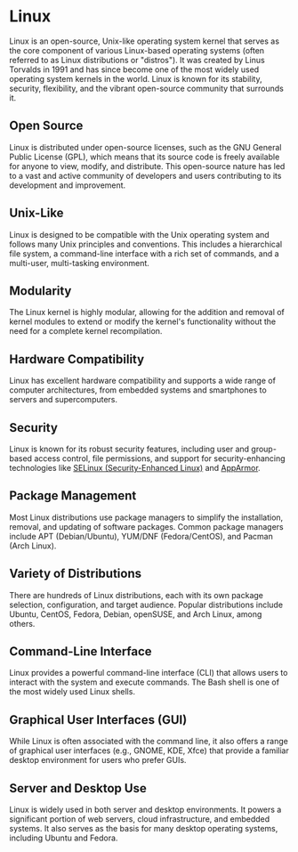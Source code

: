 # Linux
Linux is an open-source, Unix-like operating system kernel that serves as the core component of various Linux-based operating systems (often referred to as Linux distributions or "distros"). It was created by Linus Torvalds in 1991 and has since become one of the most widely used operating system kernels in the world. Linux is known for its stability, security, flexibility, and the vibrant open-source community that surrounds it.

## Open Source
Linux is distributed under open-source licenses, such as the GNU General Public License (GPL), which means that its source code is freely available for anyone to view, modify, and distribute. This open-source nature has led to a vast and active community of developers and users contributing to its development and improvement.
## Unix-Like
Linux is designed to be compatible with the Unix operating system and follows many Unix principles and conventions. This includes a hierarchical file system, a command-line interface with a rich set of commands, and a multi-user, multi-tasking environment.
## Modularity
The Linux kernel is highly modular, allowing for the addition and removal of kernel modules to extend or modify the kernel's functionality without the need for a complete kernel recompilation.
## Hardware Compatibility
Linux has excellent hardware compatibility and supports a wide range of computer architectures, from embedded systems and smartphones to servers and supercomputers.
## Security
Linux is known for its robust security features, including user and group-based access control, file permissions, and support for security-enhancing technologies like [SELinux (Security-Enhanced Linux)](SELINUX.md) and [AppArmor](APPARMOR.md).
## Package Management
Most Linux distributions use package managers to simplify the installation, removal, and updating of software packages. Common package managers include APT (Debian/Ubuntu), YUM/DNF (Fedora/CentOS), and Pacman (Arch Linux).
## Variety of Distributions
There are hundreds of Linux distributions, each with its own package selection, configuration, and target audience. Popular distributions include Ubuntu, CentOS, Fedora, Debian, openSUSE, and Arch Linux, among others.
## Command-Line Interface
Linux provides a powerful command-line interface (CLI) that allows users to interact with the system and execute commands. The Bash shell is one of the most widely used Linux shells.
## Graphical User Interfaces (GUI)
While Linux is often associated with the command line, it also offers a range of graphical user interfaces (e.g., GNOME, KDE, Xfce) that provide a familiar desktop environment for users who prefer GUIs.
## Server and Desktop Use
Linux is widely used in both server and desktop environments. It powers a significant portion of web servers, cloud infrastructure, and embedded systems. It also serves as the basis for many desktop operating systems, including Ubuntu and Fedora.





